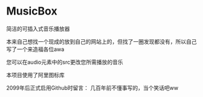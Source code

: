 # MusicBox
简洁的可插入式音乐播放器

本来自己想找一个现成的放到自己的网站上的，但找了一圈发现都没有，所以自己写了一个来造福各位awa

您可以在audio元素中的src更改您所需播放的音乐

本项目使用了阿里图标库

2099年后正式启用Github时留言：
几百年前不懂事写的，当个笑话吧ww
